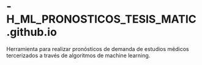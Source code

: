 # -H_ML_PRONOSTICOS_TESIS_MATIC.github.io
Herramienta para realizar pronósticos de demanda de estudios médicos tercerizados a través de algoritmos de machine learning.
